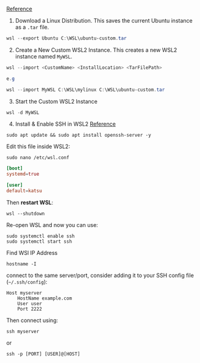 [Reference](https://endjin.com/blog/2021/11/setting-up-multiple-wsl-distribution-instances)


1. Download a Linux Distribution. This saves the current Ubuntu instance as a `.tar` file.

``` powershell
wsl --export Ubuntu C:\WSL\ubuntu-custom.tar
```

2. Create a New Custom WSL2 Instance. This creates a new WSL2 instance named `MyWSL`.

```powershell
wsl --import <CustomName> <InstallLocation> <TarFilePath> 

e.g

wsl --import MyWSL C:\WSL\mylinux C:\WSL\ubuntu-custom.tar

```

3. Start the Custom WSL2 Instance

```powershell
wsl -d MyWSL
```

4. Install & Enable SSH in WSL2
	 [Reference](https://www.youtube.com/watch?v=VjkE4dqdHX8)


```
sudo apt update && sudo apt install openssh-server -y
```

Edit this file inside WSL2:

```
sudo nano /etc/wsl.conf
```


```wsl.conf
[boot]
systemd=true

[user]
default=katsu
```

Then **restart WSL**:

```
wsl --shutdown
```

Re-open WSL and now you can use:

```
sudo systemctl enable ssh
sudo systemctl start ssh
```

Find WSl IP Address

```
hostname -I
```

connect to the same server/port, consider adding it to your SSH config file (`~/.ssh/config`):

```
Host myserver
    HostName example.com
    User user
    Port 2222

```

Then connect using:

```
ssh myserver
```

or 

```
ssh -p [PORT] [USER]@[HOST]
```

